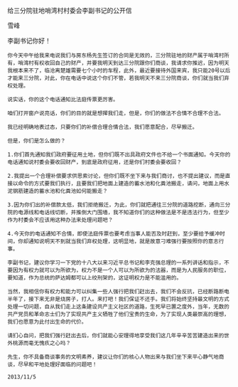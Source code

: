 给三分院驻地哨湾村村委会李副书记的公开信

雪峰


李副书记你好！

    你今天中午给我来电说我们与房东杨先生签订的合同是无效的，三分院驻地的财产属于哨湾村所有，哨湾村有权收回自己的财产，并要我明天到达三分院跟你们商谈，我请求你推迟，因为明天我根本来不了，临沧离楚雄需要七个小时的车程，此外，最近要接待外国来宾，我只能20号以后才能来三分院，对此，你在电话中说这个你们不管，若我明天不来三分院商谈，你们就当我们弃权处理。

    说实话，你的这个电话通知比法庭传票更厉害。

    咱们打开窗户说亮话，你们的目的就是想撵我们走，但是，你们的做法不合情不合理不合法。

    我已经明确地表过态，只要你们的补偿合理合情合法，我们愿意配合，尽早搬迁。

    但是，你们是怎么做的？

    1.你们首先通知我们政府要征用土地，但你们既不出具政府文件也不给一个书面通知。今天你的电话通知说村委会要收回财产，到底是政府征用，还是你们村委会要收回？

    2.我提出一个合理补偿要求供思索讨论，但你们既不坐下来与我们商讨，也不提出建议，而是直接以命令的方式要我们执行，且要我们把地面上建造的蓄水池和化粪池搬走，请问，地面上用水泥钢筋建造的蓄水池和化粪池如何能搬走？

    3.因为你们出的补偿款太低，我们拒绝搬迁，为此，你们就把通往三分院的道路挖断，通向三分院的电源线和电话线切断，并推倒大门围墙，我不知道你们的这种做法是不是违法行为，但至少作为村委会不应该用这种办法来处理问题吧？

    4.今天你的电话通知不合情，即使法庭传票也要考虑当事人能否及时赶到，至少要给予缓冲时间，你却通知说明天不到就当我们弃权处理，这明显地，就是故意刁难强行要按照你的意志行事。

    李副书记，建议你学习一下党的十八大以来习近平总书记和李克强总理的一系列讲话和指示，不要因为有权力就可以为所欲为，权力不是一个人可以为所欲为的法器，而是为人民服务的职位，要知道，作为总统的萨达姆都可以上绞刑架的，这证明权力是不能滥用的。

    当然，我相信你有权力和能力可以纠集一些人强行把我们赶出去，我们不会反抗，已经断路断电半年了，接下来无非是烧房子，打人。来打吧！我们保证不还手。我们将始终坚持最文明的方式处理一切问题，自从我们走上这条建设共产主义社区的道路，生死早已置之度外，当年，无数的共产党员和革命志士们为了实现共产主义牺牲了他们宝贵的生命，为了实现人类最崇高的理想，我们也愿意为此付出生命的代价。

    请扪心自问，把我们强行赶出去后，你们就能心安理得地享受我们这几年辛辛苦苦建造出来的世外桃源而毫无愧疚之心吗？

    先生，你不具备商谈事务的文明素养，建议让你们的核心人物出来与我们坐下来平心静气地商谈，尽早和平地处理好面临的问题吧！

    2013/11/5



